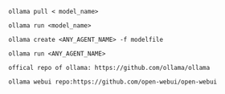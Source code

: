 ```
ollama pull < model_name>
```

```
ollama run <model_name>
```

```
ollama create <ANY_AGENT_NAME> -f modelfile
```

```
ollama run <ANY_AGENT_NAME>
```

```
offical repo of ollama: https://github.com/ollama/ollama
```
```
ollama webui repo:https://github.com/open-webui/open-webui
```